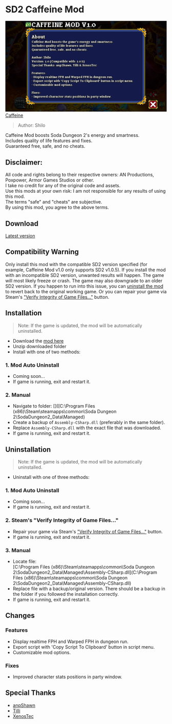 # SD2 Caffeine Mod
[![Caffeine](README/about.png)](https://github.com/Shilo/SD2-Caffeine-Mod/releases)  
[Caffeine](https://github.com/Shilo/SD2-Caffeine-Mod/releases)  
> Author: Shilo  

Caffeine Mod boosts Soda Dungeon 2's energy and smartness.  
Includes quality of life features and fixes.  
Guaranteed free, safe, and no cheats.  

## Disclaimer:
All code and rights belong to their respective owners: AN Productions, Poxpower, Armor Games Studios or other.  
I take no credit for any of the original code and assets.  
Use this mods at your own risk: I am not responsible for any results of using this mod.  
The terms "safe" and "cheats" are subjective.   
By using this mod, you agree to the above terms.

## Download
[Latest version](https://github.com/Shilo/SD2-Caffeine-Mod/releases)

## Compatibility Warning
Only install this mod with the compatible SD2 version specified (for example, Caffeine Mod v1.0 only supports SD2 v1.0.5). If you install the mod with an incompatible SD2 version, unwanted results will happen. The game will most likely freeze or crash. The game may also downgrade to an older SD2 version. If you happen to run into this issue, you can [uninstall the mod](https://github.com/Shilo/SD2-Caffeine-Mod/blob/master/README.md#uninstallation) to revert back to the original working game. Or you can repair your game via Steam's ["Verify Integrity of Game Files..."](https://support.steampowered.com/kb_article.php?ref=2037-QEUH-3335) button.

## Installation
> Note: If the game is updated, the mod will be automatically uninstalled.
- Download the [mod here](https://github.com/Shilo/SD2-Caffeine-Mod#download)
- Unzip downloaded folder
- Install with one of two methods:
### 1. Mod Auto Uninstall
- Coming soon...
- If game is running, exit and restart it.
### 2. Manual
- Navigate to folder:
[]([C:\Program Files (x86)\Steam\steamapps\common\Soda Dungeon 2\SodaDungeon2_Data\Managed\)  
- Create a backup of `Assembly-CSharp.dll` (preferably in the same folder).
- Replace `Assembly-CSharp.dll` with the exact file that was downloaded.
- If game is running, exit and restart it.

## Uninstallation
> Note: If the game is updated, the mod will be automatically uninstalled.
- Uninstall with one of three methods:
### 1. Mod Auto Uninstall
- Coming soon...
- If game is running, exit and restart it.
### 2. Steam's "Verify Integrity of Game Files..."
- Repair your game via Steam's ["Verify Integrity of Game Files..."](https://support.steampowered.com/kb_article.php?ref=2037-QEUH-3335) button.
- If game is running, exit and restart it.
### 3. Manual
- Locate file:  
[C:\Program Files (x86)\Steam\steamapps\common\Soda Dungeon 2\SodaDungeon2_Data\Managed\Assembly-CSharp.dll](C:\Program Files (x86)\Steam\steamapps\common\Soda Dungeon 2\SodaDungeon2_Data\Managed\Assembly-CSharp.dll)  
- Replace file with a backup/original version. There should be a backup in the folder if you followed the installation correctly.
- If game is running, exit and restart it.

## Changes

### Features
- Display realtime FPH and Warped FPH in dungeon run.
- Export script with 'Copy Script To Clipboard' button in script menu.
- Customizable mod options.

### Fixes
- Improved character stats positions in party window.

## Special Thanks
- [anpShawn](https://www.sodadungeon.com/)
- [Tilli](https://discord.gg/y93QchM)
- [XenosTec](https://discord.gg/y93QchM)
